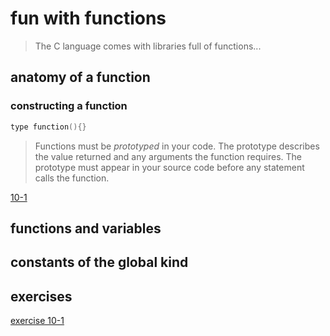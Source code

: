 # fun with functions

>The C language comes with libraries full of functions...

## anatomy of a function

### constructing a function

```c
type function(){}
```

>Functions must be *prototyped* in your code. The prototype describes the value returned and any arguments the function requires. The prototype must appear in your source code before any statement calls the function.

[10-1](listings/listing1001.c)

## functions and variables

## constants of the global kind

## exercises

[exercise 10-1](exercises/ex01/main.c)